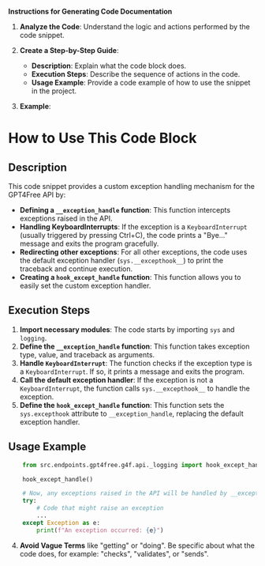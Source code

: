 **Instructions for Generating Code Documentation**

1. **Analyze the Code**: Understand the logic and actions performed by the code snippet.

2. **Create a Step-by-Step Guide**:
    - **Description**: Explain what the code block does.
    - **Execution Steps**: Describe the sequence of actions in the code.
    - **Usage Example**: Provide a code example of how to use the snippet in the project.

3. **Example**:

How to Use This Code Block
=========================================================================================

Description
-------------------------
This code snippet provides a custom exception handling mechanism for the GPT4Free API by:

- **Defining a `__exception_handle` function**:  This function intercepts exceptions raised in the API. 
- **Handling KeyboardInterrupts**: If the exception is a `KeyboardInterrupt` (usually triggered by pressing Ctrl+C), the code prints a "Bye..." message and exits the program gracefully.
- **Redirecting other exceptions**: For all other exceptions, the code uses the default exception handler (`sys.__excepthook__`) to print the traceback and continue execution. 
- **Creating a `hook_except_handle` function**:  This function allows you to easily set the custom exception handler.

Execution Steps
-------------------------
1. **Import necessary modules**: The code starts by importing `sys` and `logging`.
2. **Define the `__exception_handle` function**: This function takes exception type, value, and traceback as arguments.
3. **Handle `KeyboardInterrupt`**: The function checks if the exception type is a `KeyboardInterrupt`. If so, it prints a message and exits the program.
4. **Call the default exception handler**: If the exception is not a `KeyboardInterrupt`, the function calls `sys.__excepthook__` to handle the exception.
5. **Define the `hook_except_handle` function**: This function sets the `sys.excepthook` attribute to `__exception_handle`, replacing the default exception handler.

Usage Example
-------------------------

```python
    from src.endpoints.gpt4free.g4f.api._logging import hook_except_handle

    hook_except_handle()

    # Now, any exceptions raised in the API will be handled by __exception_handle
    try:
        # Code that might raise an exception
        ...
    except Exception as e:
        print(f"An exception occurred: {e}")
```

4. **Avoid Vague Terms** like "getting" or "doing". Be specific about what the code does, for example: "checks", "validates", or "sends".